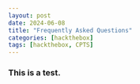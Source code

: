 ```yaml
---
layout: post
date: 2024-06-08
title: "Frequently Asked Questions"
categories: [hackthebox]
tags: [hackthebox, CPTS]
---
```


### This is a test.
